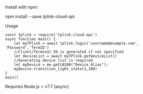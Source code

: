 Install with npm:

  npm install --save tplink-cloud-api

Usage 

    const tplink = require('tplink-cloud-api')
	async function main() { 
	    let myTPlink = await tplink.login('username@example.com', 'Password','TermID')
	    //Client/Terminal ID is generated if not specified
	    let deviceList = await myTPlink.getDeviceList()
	    //Generating device list is required
	    let myDevice = me.getLB100("Device Alias");
	    myDevice.transition_light_state(1,100)
	}
	main()

Requires Node.js > v7.7 (async)
